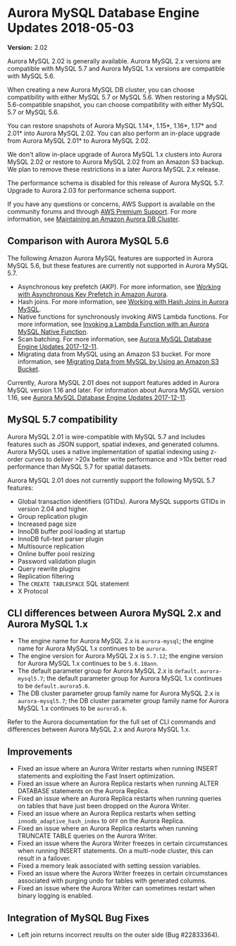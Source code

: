 # Aurora MySQL Database Engine Updates 2018\-05\-03<a name="AuroraMySQL.Updates.202"></a>

**Version:** 2\.02

Aurora MySQL 2\.02 is generally available\. Aurora MySQL 2\.x versions are compatible with MySQL 5\.7 and Aurora MySQL 1\.x versions are compatible with MySQL 5\.6\.

When creating a new Aurora MySQL DB cluster, you can choose compatibility with either MySQL 5\.7 or MySQL 5\.6\. When restoring a MySQL 5\.6\-compatible snapshot, you can choose compatibility with either MySQL 5\.7 or MySQL 5\.6\.

You can restore snapshots of Aurora MySQL 1\.14\*, 1\.15\*, 1\.16\*, 1\.17\* and 2\.01\* into Aurora MySQL 2\.02\. You can also perform an in\-place upgrade from Aurora MySQL 2\.01\* to Aurora MySQL 2\.02\.

We don't allow in\-place upgrade of Aurora MySQL 1\.x clusters into Aurora MySQL 2\.02 or restore to Aurora MySQL 2\.02 from an Amazon S3 backup\. We plan to remove these restrictions in a later Aurora MySQL 2\.x release\.

The performance schema is disabled for this release of Aurora MySQL 5\.7\. Upgrade to Aurora 2\.03 for performance schema support\.

If you have any questions or concerns, AWS Support is available on the community forums and through [AWS Premium Support](http://aws.amazon.com/support)\. For more information, see [Maintaining an Amazon Aurora DB Cluster](USER_UpgradeDBInstance.Maintenance.md)\.

## Comparison with Aurora MySQL 5\.6<a name="AuroraMySQL.Updates.202.Compare56"></a>

The following Amazon Aurora MySQL features are supported in Aurora MySQL 5\.6, but these features are currently not supported in Aurora MySQL 5\.7\.
+ Asynchronous key prefetch \(AKP\)\. For more information, see [Working with Asynchronous Key Prefetch in Amazon Aurora](AuroraMySQL.BestPractices.md#Aurora.BestPractices.AKP)\.
+ Hash joins\. For more information, see [Working with Hash Joins in Aurora MySQL](AuroraMySQL.BestPractices.md#Aurora.BestPractices.HashJoin)\.
+ Native functions for synchronously invoking AWS Lambda functions\. For more information, see [Invoking a Lambda Function with an Aurora MySQL Native Function](AuroraMySQL.Integrating.Lambda.md#AuroraMySQL.Integrating.NativeLambda)\.
+ Scan batching\. For more information, see [Aurora MySQL Database Engine Updates 2017\-12\-11](AuroraMySQL.Updates.20171211.md)\.
+ Migrating data from MySQL using an Amazon S3 bucket\. For more information, see [Migrating Data from MySQL by Using an Amazon S3 Bucket](AuroraMySQL.Migrating.ExtMySQL.md#AuroraMySQL.Migrating.ExtMySQL.S3)\.

Currently, Aurora MySQL 2\.01 does not support features added in Aurora MySQL version 1\.16 and later\. For information about Aurora MySQL version 1\.16, see [Aurora MySQL Database Engine Updates 2017\-12\-11](AuroraMySQL.Updates.20171211.md)\.

## MySQL 5\.7 compatibility<a name="AuroraMySQL.Updates.202.Compatibility"></a>

Aurora MySQL 2\.01 is wire\-compatible with MySQL 5\.7 and includes features such as JSON support, spatial indexes, and generated columns\. Aurora MySQL uses a native implementation of spatial indexing using z\-order curves to deliver >20x better write performance and >10x better read performance than MySQL 5\.7 for spatial datasets\.

Aurora MySQL 2\.01 does not currently support the following MySQL 5\.7 features:
+ Global transaction identifiers \(GTIDs\)\. Aurora MySQL supports GTIDs in version 2\.04 and higher\.
+ Group replication plugin
+ Increased page size
+ InnoDB buffer pool loading at startup
+ InnoDB full\-text parser plugin
+ Multisource replication
+ Online buffer pool resizing
+ Password validation plugin
+ Query rewrite plugins
+ Replication filtering
+ The `CREATE TABLESPACE` SQL statement
+ X Protocol

## CLI differences between Aurora MySQL 2\.x and Aurora MySQL 1\.x<a name="AuroraMySQL.Updates.20180206.CLI"></a>
+ The engine name for Aurora MySQL 2\.x is `aurora-mysql`; the engine name for Aurora MySQL 1\.x continues to be `aurora`\.
+ The engine version for Aurora MySQL 2\.x is `5.7.12`; the engine version for Aurora MySQL 1\.x continues to be `5.6.10ann`\.
+ The default parameter group for Aurora MySQL 2\.x is `default.aurora-mysql5.7`; the default parameter group for Aurora MySQL 1\.x continues to be `default.aurora5.6`\.
+ The DB cluster parameter group family name for Aurora MySQL 2\.x is `aurora-mysql5.7`; the DB cluster parameter group family name for Aurora MySQL 1\.x continues to be `aurora5.6`\.

Refer to the Aurora documentation for the full set of CLI commands and differences between Aurora MySQL 2\.x and Aurora MySQL 1\.x\.

## Improvements<a name="AuroraMySQL.Updates.202.Improvements"></a>
+ Fixed an issue where an Aurora Writer restarts when running INSERT statements and exploiting the Fast Insert optimization\.
+ Fixed an issue where an Aurora Replica restarts when running ALTER DATABASE statements on the Aurora Replica\.
+ Fixed an issue where an Aurora Replica restarts when running queries on tables that have just been dropped on the Aurora Writer\.
+ Fixed an issue where an Aurora Replica restarts when setting `innodb_adaptive_hash_index` to `OFF` on the Aurora Replica\.
+ Fixed an issue where an Aurora Replica restarts when running TRUNCATE TABLE queries on the Aurora Writer\.
+ Fixed an issue where the Aurora Writer freezes in certain circumstances when running INSERT statements\. On a multi\-node cluster, this can result in a failover\. 
+ Fixed a memory leak associated with setting session variables\.
+ Fixed an issue where the Aurora Writer freezes in certain circumstances associated with purging undo for tables with generated columns\.
+ Fixed an issue where the Aurora Writer can sometimes restart when binary logging is enabled\.

## Integration of MySQL Bug Fixes<a name="AuroraMySQL.Updates.202.BugFixes"></a>
+ Left join returns incorrect results on the outer side \(Bug \#22833364\)\.